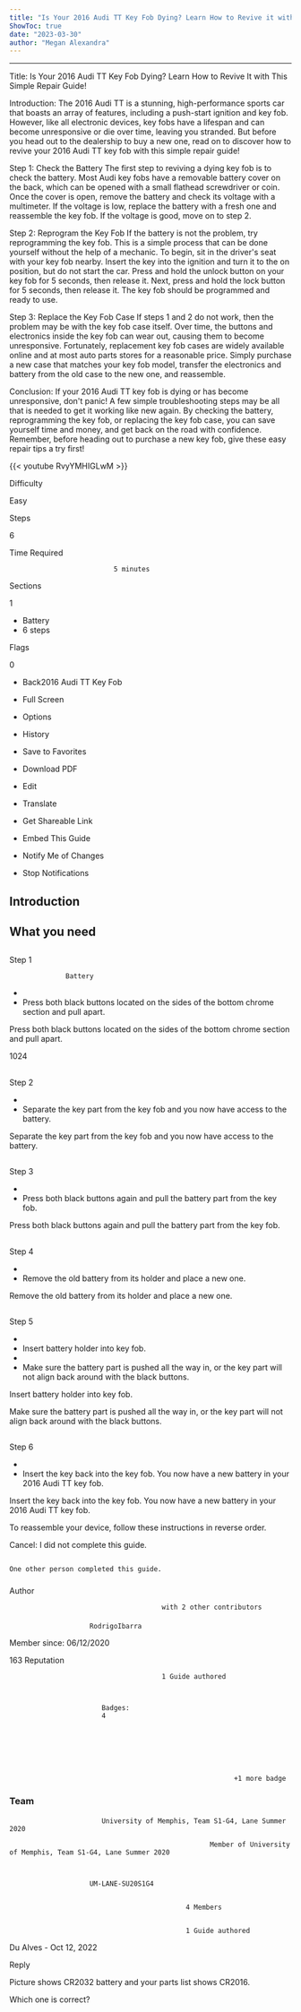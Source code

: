 ```yaml
---
title: "Is Your 2016 Audi TT Key Fob Dying? Learn How to Revive it with This Simple Repair Guide!"
ShowToc: true 
date: "2023-03-30"
author: "Megan Alexandra"
---
```

*****
Title: Is Your 2016 Audi TT Key Fob Dying? Learn How to Revive It with This Simple Repair Guide!

Introduction:
The 2016 Audi TT is a stunning, high-performance sports car that boasts an array of features, including a push-start ignition and key fob. However, like all electronic devices, key fobs have a lifespan and can become unresponsive or die over time, leaving you stranded. But before you head out to the dealership to buy a new one, read on to discover how to revive your 2016 Audi TT key fob with this simple repair guide!

Step 1: Check the Battery
The first step to reviving a dying key fob is to check the battery. Most Audi key fobs have a removable battery cover on the back, which can be opened with a small flathead screwdriver or coin. Once the cover is open, remove the battery and check its voltage with a multimeter. If the voltage is low, replace the battery with a fresh one and reassemble the key fob. If the voltage is good, move on to step 2.

Step 2: Reprogram the Key Fob
If the battery is not the problem, try reprogramming the key fob. This is a simple process that can be done yourself without the help of a mechanic. To begin, sit in the driver's seat with your key fob nearby. Insert the key into the ignition and turn it to the on position, but do not start the car. Press and hold the unlock button on your key fob for 5 seconds, then release it. Next, press and hold the lock button for 5 seconds, then release it. The key fob should be programmed and ready to use.

Step 3: Replace the Key Fob Case
If steps 1 and 2 do not work, then the problem may be with the key fob case itself. Over time, the buttons and electronics inside the key fob can wear out, causing them to become unresponsive. Fortunately, replacement key fob cases are widely available online and at most auto parts stores for a reasonable price. Simply purchase a new case that matches your key fob model, transfer the electronics and battery from the old case to the new one, and reassemble.

Conclusion:
If your 2016 Audi TT key fob is dying or has become unresponsive, don't panic! A few simple troubleshooting steps may be all that is needed to get it working like new again. By checking the battery, reprogramming the key fob, or replacing the key fob case, you can save yourself time and money, and get back on the road with confidence. Remember, before heading out to purchase a new key fob, give these easy repair tips a try first!

{{< youtube RvyYMHIGLwM >}} 







Difficulty
 



Easy         
 








Steps
 
6
 



Time Required
 

                              5 minutes            
 


Sections
 
1
 
- Battery
 - 6 steps

 




Flags
 
0
 
- Back2016 Audi TT Key Fob
 - Full Screen
 - Options

 
- History
 - Save to Favorites
 - Download PDF
 - Edit
 - Translate
 - Get Shareable Link
 - Embed This Guide
 - Notify Me of Changes
 - Stop Notifications

 
## Introduction
 
## What you need
 
## 

Step 1

                  Battery               


 
- 
 - Press both black buttons located on the sides of the bottom chrome section and pull apart.

 
Press both black buttons located on the sides of the bottom chrome section and pull apart.
 
1024
 
## 

Step 2


 
- 
 - Separate the key part from the key fob and you now have access to the battery.

 
Separate the key part from the key fob and you now have access to the battery.
 
## 

Step 3


 
- 
 - Press both black buttons again and pull the battery part from the key fob.

 
Press both black buttons again and pull the battery part from the key fob.
 
## 

Step 4


 
- 
 - Remove the old battery from its holder and place a new one.

 
Remove the old battery from its holder and place a new one.
 
## 

Step 5


 
- 
 - Insert battery holder into key fob.
 - 
 - Make sure the battery part is pushed all the way in, or the key part will not align back around with the black buttons.

 
Insert battery holder into key fob.
 
Make sure the battery part is pushed all the way in, or the key part will not align back around with the black buttons.
 
## 

Step 6


 
- 
 - Insert the key back into the key fob. You now have a new battery in your 2016 Audi TT key fob.

 
Insert the key back into the key fob. You now have a new battery in your 2016 Audi TT key fob.
 
To reassemble your device, follow these instructions in reverse order.
 

Cancel: I did not complete this guide.

 

                                                                                          One other person completed this guide.                                             
 
### 
Author

 

                                          with 2 other contributors 
 
#### 

                        RodrigoIbarra                     

 
Member since: 06/12/2020
 
163 Reputation
 

                                          1 Guide authored                  
 


                           Badges:
                           4


 

 


                                                            +1 more badge                           

 
### Team
 
#### 

                           University of Memphis, Team S1-G4, Lane Summer 2020                        

                                                      Member of University of Memphis, Team S1-G4, Lane Summer 2020 

 

                        UM-LANE-SU20S1G4                     
 

                                                4 Members                     
 

                                                1 Guide authored                     
 

Du Alves -
      Oct 12, 2022

Reply


 
Picture shows CR2032 battery and your parts list shows CR2016.
 
Which one is correct?



